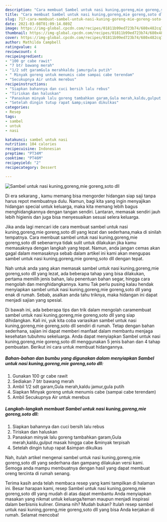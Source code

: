 ```yaml
---
description: "Cara membuat Sambel untuk nasi kuning,goreng,mie goreng,soto dll yang enak dan Mudah Dibuat"
title: "Cara membuat Sambel untuk nasi kuning,goreng,mie goreng,soto dll yang enak dan Mudah Dibuat"
slug: 717-cara-membuat-sambel-untuk-nasi-kuning-goreng-mie-goreng-soto-dll-yang-enak-dan-mudah-dibuat
date: 2021-03-08T01:09:14.089Z
image: https://img-global.cpcdn.com/recipes/01811b99ed723b74/680x482cq70/sambel-untuk-nasi-kuninggorengmie-gorengsoto-dll-foto-resep-utama.jpg
thumbnail: https://img-global.cpcdn.com/recipes/01811b99ed723b74/680x482cq70/sambel-untuk-nasi-kuninggorengmie-gorengsoto-dll-foto-resep-utama.jpg
cover: https://img-global.cpcdn.com/recipes/01811b99ed723b74/680x482cq70/sambel-untuk-nasi-kuninggorengmie-gorengsoto-dll-foto-resep-utama.jpg
author: Mathilda Campbell
ratingvalue: 4
reviewcount: 4
recipeingredient:
- "100 gr cabe rawit"
- "7 btr bawang merah"
- "1/2 sdt garamGula merahkaldu jamurgula putih"
- " Minyak goreng untuk menumis cabe sampai cabe terendam"
- "Secukupnya Air untuk merebus"
recipeinstructions:
- "Siapkan bahannya dan cuci bersih lalu rebus"
- "Tiriskan dan haluskan"
- "Panaskan minyak lalu goreng tambahkan garam,Gula merah,kaldu,gulput masak hingga cabe &amp;minyak terpisah"
- "Setelah dingin tutup rapat &amp;simpan dikulkas"
categories:
- Resep
tags:
- sambel
- untuk
- nasi

katakunci: sambel untuk nasi 
nutrition: 104 calories
recipecuisine: Indonesian
preptime: "PT34M"
cooktime: "PT46M"
recipeyield: "2"
recipecategory: Dessert

---
```



![Sambel untuk nasi kuning,goreng,mie goreng,soto dll](https://img-global.cpcdn.com/recipes/01811b99ed723b74/680x482cq70/sambel-untuk-nasi-kuninggorengmie-gorengsoto-dll-foto-resep-utama.jpg)

Di era  sekarang , kamu memang bisa mengorder hidangan siap saji tanpa harus repot membuatnya dulu. Namun, bagi kita yang ingin menyajikan hidangan special untuk keluarga, maka kita memang lebih bagus menghidangkannya dengan tangan sendiri. Lantaran, memasak sendiri jauh lebih higienis dan juga bisa menyesuaikan sesuai selera keluarga.

Jika anda lagi mencari ide cara membuat sambel untuk nasi kuning,goreng,mie goreng,soto dll yang lezat dan sederhana,maka di sinilah tempatnya. Cara membuat sambel untuk nasi kuning,goreng,mie goreng,soto dll  sebenarnya tidak sulit untuk dilakukan jika kamu memasaknya dengan langkah yang tepat. Namun, anda jangan cemas akan gagal dalam memasaknya 
sebab dalam artikel ini kami akan mengupas sambel untuk nasi kuning,goreng,mie goreng,soto dll dengan tepat.  



Nah untuk anda yang akan memasak sambel untuk nasi kuning,goreng,mie goreng,soto dll yang lezat, ada beberapa tahap yang bisa dilakukan, pertama memilih jenis bahan, lalu penentuan bahan segar, hingga cara mengolah dan menghidangkannya. kamu Tak perlu pusing kalau hendak menyiapkan sambel untuk nasi kuning,goreng,mie goreng,soto dll yang enak di rumah. Sebab, asalkan anda  tahu triknya, maka hidangan ini dapat menjadi sajian yang spesial.

Di bawah ini, ada beberapa tips dan trik dalam mengolah caramembuat sambel untuk nasi kuning,goreng,mie goreng,soto dll yang siap dihidangkan. Kali ini, yuk kita coba variasikan sambel untuk nasi kuning,goreng,mie goreng,soto dll sendiri di rumah. Tetap dengan bahan sederhana, sajian ini dapat memberi manfaat dalam membantu menjaga kesehatan tubuhmu sekeluarga. Anda dapat menyiapkan Sambel untuk nasi kuning,goreng,mie goreng,soto dll menggunakan 5 jenis bahan dan 4 tahap pembuatan. Berikut ini cara untuk membuat hidangannya.

<!--inarticleads1-->

##### Bahan-bahan dan bumbu yang digunakan dalam menyiapkan Sambel untuk nasi kuning,goreng,mie goreng,soto dll:

1. Gunakan 100 gr cabe rawit
1. Sediakan 7 btr bawang merah
1. Ambil 1/2 sdt garam,Gula merah,kaldu jamur,gula putih
1. Siapkan  Minyak goreng untuk menumis cabe (sampai cabe terendam)
1. Ambil Secukupnya Air untuk merebus




<!--inarticleads2-->

##### Langkah-langkah membuat Sambel untuk nasi kuning,goreng,mie goreng,soto dll:

1. Siapkan bahannya dan cuci bersih lalu rebus
1. Tiriskan dan haluskan
1. Panaskan minyak lalu goreng tambahkan garam,Gula merah,kaldu,gulput masak hingga cabe &amp;minyak terpisah
1. Setelah dingin tutup rapat &amp;simpan dikulkas




Nah, itulah artikel mengenai  sambel untuk nasi kuning,goreng,mie goreng,soto dll  yang sederhana dan gampang dilakukan versi kami. Semoga anda mampu membuatnya dengan hasil yang dapat membuat oreng tercinta di rumah senang. 

Terima kasih anda telah membaca resep yang kami tampilkan di halaman ini. Besar harapan kami, resep  Sambel untuk nasi kuning,goreng,mie goreng,soto dll yang mudah di atas dapat membantu Anda menyiapkan masakan yang nikmat untuk keluarga/teman maupun menjadi inspirasi dalam berbisnis kuliner. Gimana nih? Mudah bukan? Itulah resep sambel untuk nasi kuning,goreng,mie goreng,soto dll yang bisa Anda kerjakan di rumah. Selamat mencoba!

